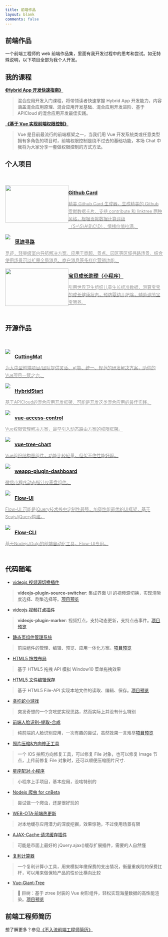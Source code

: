 ```yaml
---
title: 前端作品
layout: blank
comments: false
---
```


<style>
  .logo_wrap {
    float: left;
    width: 202px;
    height: 120px;
    overflow: hidden;
    text-align: center
  }

  .comp-cards .logo_wrap img {
    float: none;
    height: 100%;
    margin: 0 auto;
  }

  .comp-cards {
    font-size: 0;
    margin: 40px 0;
  }

  .comp-cards ul {
    overflow: hidden;
    padding: 0;
  }

  .comp-cards li {
    margin: 14px 0;
  }

  .comp-cards a {
    display: block;
    position: relative;
    border: 0;
    overflow: hidden;
  }

  .comp-cards img {
    float: left;
    margin: 0 14px 0 0;
    max-height: 120px;
  }

  .comp-cards h3 {
    font-size: 16px;
    font-weight: 700;
    margin: 0;
    height: 3em;
    line-height: 3em;
    overflow: hidden;
  }

  .comp-cards .desc {
    display: block;
    line-height: 1.7em;
    color: #999;
    margin: 0;
    font-size: 14px;
  }

  .comp-cards a:hover h3 {
    text-decoration: underline;
  }

  .comp-cards a:hover .desc {
    color: #333;
  }

  @media only screen and (max-device-width: 640px) {
    .comp-cards img {
      float: none;
      display: block;
    }

  }
</style>

## 前端作品

一个前端工程师的 web 前端作品集，里面有我开发过程中的思考和尝试。如无特殊说明，以下项目全部为我个人开发。

## 我的课程

[**《Hybrid App 开发快速指南》**](https://gitbook.cn/gitchat/column/5b679a1d201ffa4ab88e7d5d)

> 混合应用开发入门课程，将带领读者快速掌握 Hybrid App 开发能力，内容涵盖混合应用原理、混合应用开发基础、混合应用开发进阶、基于 APICloud 的混合应用开发最佳实践。

[**《基于 Vue 实现前端权限控制》**](https://gitbook.cn/gitchat/activity/5a1f620f52525e427b667ca6)

> Vue 是目前最流行的前端框架之一，当我们用 Vue 开发系统类或任意类型拥有多角色的项目时，前端权限控制是绕不过去的基础功能，本场 Chat 中我将为大家分享一套做权限控制的方式方法。

## 个人项目

<div class="comp-cards">
  <ul>
    <li>
      <a href="https://github-card.refined-x.com/" title="StartMenu" target="_blank">
        <div class="logo_wrap"><img src="https://refined-x.com/asset/github-card-logo.png" alt="Github Card" /></div>
        <h3>Github Card</h3>
        <span class="desc">精美 Github Card 生成器，生成精美的 Github 贡献数据卡片，支持 contribute 和 linktree 两种风格，根据贡献数据计算评级（S+\S\A\B\C\D），情绪价值拉满。</span>
      </a>
    </li>
    <li>
      <a href="https://tracesr.github.io/" title="觅迹导航" target="_blank">
        <img
          src="https://refined-x.com/asset/tracesr.png" alt="Tracesr logo">
        <h3>觅迹寻路</h3>
        <span class="desc">觅迹，轻量级室内导航解决方案。应用于商超、景点、园区等区域寻路场景，结合使用场景可以扩展全局消息、商户消息等多样化营销功能。</span>
      </a>
    </li>
    <li>
      <a href="https://mp.weixin.qq.com/s/CVQWLJ5Wn9gcAP4NCEhNqw" title="成长助理" target="_blank">
        <div class="logo_wrap"><img src="https://refined-x.com/asset/baby_assistant2.png" alt="成长助理"></div>
        <h3>宝贝成长助理（小程序）</h3><span class="desc">引用世界卫生组织儿童生长标准数据，测算宝宝的成长健康状态，预防婴幼儿肥胖，辅助调节宝宝喂养。</span>
      </a>
    </li>
  </ul>
</div>

## 开源作品

<div class="comp-cards">
  <ul>
    <li><a href="https://cutting-mat.github.io/" title="CuttingMat" target="_blank"><img
          src="https://refined-x.com/asset/cutting-mat-logo.png" alt="cutting-mat-logo">
        <h3>CuttingMat</h3><span class="desc">为大中型前端项目/团队提供灵活、可靠、统一、规范的研发解决方案，助你的Vue项目一臂之力。</span>
      </a></li>
    <li><a href="//refined-x.com/HybridStart/" title="HybridStart" target="_blank"><img
          src="https://refined-x.com/asset/hybridstart-logo.jpg" alt="HybridStart logo">
        <h3>HybridStart</h3><span class="desc">基于APICloud的混合应用开发框架，可能是开发这类混合应用的最佳实践。</span>
      </a></li>
    <li><a href="https://github.com/tower1229/Vue-Access-Control" title="vue-access-control" target="_blank"><img
          src="https://refined-x.com/asset/vsc-logo.png" alt="vue-access-control logo">
        <h3>vue-access-control</h3><span class="desc">Vue权限管理解决方案，最早引入动态路由方案的权限框架。</span>
      </a></li>
    <li><a href="https://github.com/tower1229/Vue-Tree-Chart" title="vue-tree-chart" target="_blank"><img
          src="https://refined-x.com/asset/vtc-logo.png" alt="vue-tree-chart logo">
        <h3>vue-tree-chart</h3><span class="desc">Vue组织结构图组件，功能比较轻量，但架不住性能好啊。</span>
      </a></li>
    <li><a href="https://github.com/tower1229/weapp-plugin-dashboard" title="weapp-plugin-dashboard"
        target="_blank"><img src="https://refined-x.com/asset/weapp-plugin-dashboard.png"
          alt="weapp-plugin-dashboard preview">
        <h3>weapp-plugin-dashboard</h3><span class="desc">微信小程序动态指针仪表盘组件。</span>
      </a></li>
    <li><a href="//flow-ui.github.io/" title="Flow-UI" target="_blank"><img
          src="https://refined-x.com/asset/flow-ui-logo.jpg" alt="Flow-UI logo">
        <h3>Flow-UI</h3><span class="desc">Flow-UI 可能是jQuery技术栈中定制性最强，加载性能最优的UI框架，基于Seajs/jQuery构建。</span>
      </a></li>
    <li><a href="//flow-ui.github.io/Flow-CLI/" title="Flow-CLI" target="_blank"><img
          src="https://refined-x.com/asset/flow-cli-logo.jpg" alt="Flow-CLI logo">
        <h3>Flow-CLI</h3><span class="desc">基于Nodejs/Gulp的前端自动化工具，Flow-UI专用。</span>
      </a></li>
  </ul>
</div>

## 代码随笔

- [videojs 视频源切换插件](https://github.com/tower1229/videojs-plugin-source-switcher)

> **videojs-plugin-source-switcher**: 集成界面 UI 的视频源切换，实现清晰度选择、剧集选择等。[项目预览](http://refined-x.com/videojs-plugin-source-switcher/)

- [videojs 视频打点插件](https://github.com/tower1229/videojs-plugin-marker)

> **videojs-plugin-marker**: 视频打点，支持动态更新，支持点击事件。[项目预览](http://refined-x.com/videojs-plugin-marker/)

- [静态页组件管理系统](https://github.com/tower1229/WidgetsPlayground)

> 前端组件的管理、编辑、预览、应用一体化方案。[项目预览](https://refined-x.com/WidgetsPlayground/)

- [HTML5 拖拽布局](https://refined-x.com/projects/codes/startmenu.html)

> 基于 HTML5 拖拽 API 模拟 Window10 菜单拖拽效果

- [HTML5 文件编辑保存](https://github.com/tower1229/htm5-file-operations)

> 基于 HTML5 File-API 实现本地文件的读取、编辑、保存。[项目预览](https://refined-x.com/htm5-file-operations/)

- [贪吃蛇小游戏](https://refined-x.com/projects/codes/snake.html)

> 突发奇想的一个贪吃蛇实现思路，然而实际上并没有什么特别

- [前端人脸识别-提取-合成](https://github.com/tower1229/frontend-face-detection)

> 纯前端的人脸识别应用，一次有趣的尝试，虽然效果一言难尽[项目预览](https://refined-x.com/frontend-face-detection/)

- [照片压缩&方向修正工具](https://github.com/tower1229/ios-photo-repair)

> 一个 IOS 拍照方向修复工具，可以修复 File 对象，也可以修复 Image 节点，上传前修复 File 对象时，还可以顺便压缩图片尺寸.

- [星座配对·小程序](https://github.com/tower1229/weapp-star)

> 小程序上手项目，基本应用，没啥特别的

- [Nodejs 爬虫 for cnBeta](https://github.com/tower1229/crawler)

> 尝试做一个爬虫，还是很好玩的

- [WEB-OTA·前端热更新](https://github.com/tower1229/WEB-OTA)

> 对本地缓存应用潜力的深度挖掘，效果惊艳，不过使用场景有限

- [AJAX-Cache·请求缓存插件](https://github.com/tower1229/AJAX-Cache)

> 可能是市面上最好的 jQuery.ajax()缓存扩展插件，需要的人自然懂

- [复利计算器](http://refined-x.com/projects/codes/interest.html)

> 一个复利计算小工具，用来模拟年缴保费的支出情况，衡量重疾险的保费扛杆，可以用来做保险产品的性价比横向比较

- [Vue-Giant-Tree](https://github.com/tower1229/Vue-Giant-Tree)

> 🌳 巨树：基于 ztree 封装的 Vue 树形组件，轻松实现海量数据的高性能渲染。[项目预览](https://refined-x.com/Vue-Giant-Tree/)

## [](#前端工程师简历 "前端工程师简历")前端工程师简历

想了解更多？参见[《不入流前端工程师简历》](https://refined-x.com/about/)
